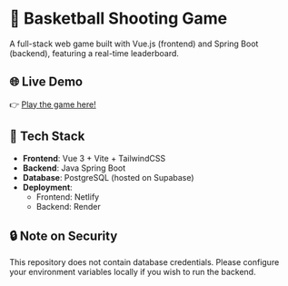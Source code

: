 # 🏀 Basketball Shooting Game

A full-stack web game built with Vue.js (frontend) and Spring Boot (backend), featuring a real-time leaderboard.

## 🌐 Live Demo
👉 [Play the game here!](https://basketball-leaderboard.netlify.app)

## 🚀 Tech Stack
- **Frontend**: Vue 3 + Vite + TailwindCSS
- **Backend**: Java Spring Boot
- **Database**: PostgreSQL (hosted on Supabase)
- **Deployment**: 
  - Frontend: Netlify
  - Backend: Render

## 🔒 Note on Security
This repository does not contain database credentials. Please configure your environment variables locally if you wish to run the backend.
